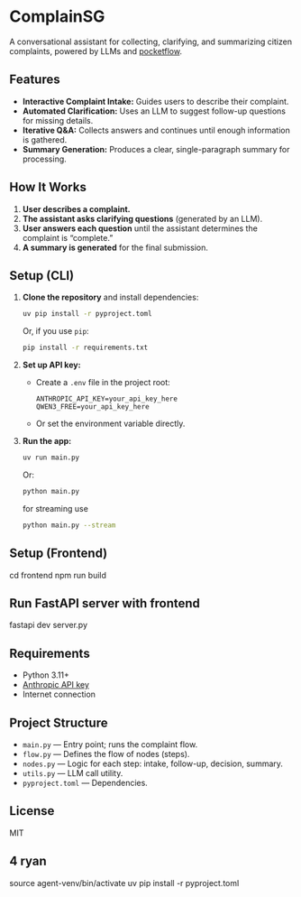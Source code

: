 # ComplainSG

A conversational assistant for collecting, clarifying, and summarizing citizen complaints, powered by LLMs and [pocketflow](https://github.com/jolow/pocketflow).

## Features

- **Interactive Complaint Intake:** Guides users to describe their complaint.
- **Automated Clarification:** Uses an LLM to suggest follow-up questions for missing details.
- **Iterative Q&A:** Collects answers and continues until enough information is gathered.
- **Summary Generation:** Produces a clear, single-paragraph summary for processing.

## How It Works

1. **User describes a complaint.**
2. **The assistant asks clarifying questions** (generated by an LLM).
3. **User answers each question** until the assistant determines the complaint is “complete.”
4. **A summary is generated** for the final submission.

## Setup (CLI)

1. **Clone the repository** and install dependencies:
   ```sh
   uv pip install -r pyproject.toml
   ```
   Or, if you use `pip`:
   ```sh
   pip install -r requirements.txt
   ```

2. **Set up API key:**
   - Create a `.env` file in the project root:
     ```
     ANTHROPIC_API_KEY=your_api_key_here
     QWEN3_FREE=your_api_key_here
     ```
   - Or set the environment variable directly.

3. **Run the app:**
   ```sh
   uv run main.py
   ```
   Or:
   ```sh
   python main.py
   ```

   for streaming use

   ```sh
   python main.py --stream
   ```

## Setup (Frontend)

cd frontend
npm run build

## Run FastAPI server with frontend

fastapi dev server.py

## Requirements

- Python 3.11+
- [Anthropic API key](https://console.anthropic.com/)
- Internet connection

## Project Structure

- `main.py` — Entry point; runs the complaint flow.
- `flow.py` — Defines the flow of nodes (steps).
- `nodes.py` — Logic for each step: intake, follow-up, decision, summary.
- `utils.py` — LLM call utility.
- `pyproject.toml` — Dependencies.

## License

MIT


## 4 ryan

source agent-venv/bin/activate
uv pip install -r pyproject.toml